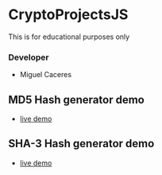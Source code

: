 # CryptoProjectsJS
This is for educational purposes only

### Developer ###
* Miguel Caceres

## MD5 Hash generator demo ##

* <a href="https://foxneo.github.io/CryptoProjectsJS/src/html/md5.html" target="_blank">live demo</a>

## SHA-3 Hash generator demo ##

* <a href="http://foxneo.github.io//CryptoProjectsJS/src/html/sha-3.html" target="_blank">live demo</a>